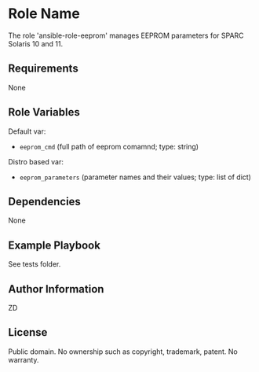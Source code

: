 Role Name
=========
The role 'ansible-role-eeprom' manages EEPROM parameters for SPARC Solaris 10 and 11.

Requirements
------------
None

Role Variables
--------------

Default var:
- ```eeprom_cmd``` (full path of eeprom comamnd; type: string)

Distro based var:
- ```eeprom_parameters``` (parameter names and their values; type: list of dict)

Dependencies
------------
None

Example Playbook
----------------
See tests folder. 

Author Information
------------------
ZD

License
---------
Public domain. No ownership such as copyright, trademark, patent. No warranty.

